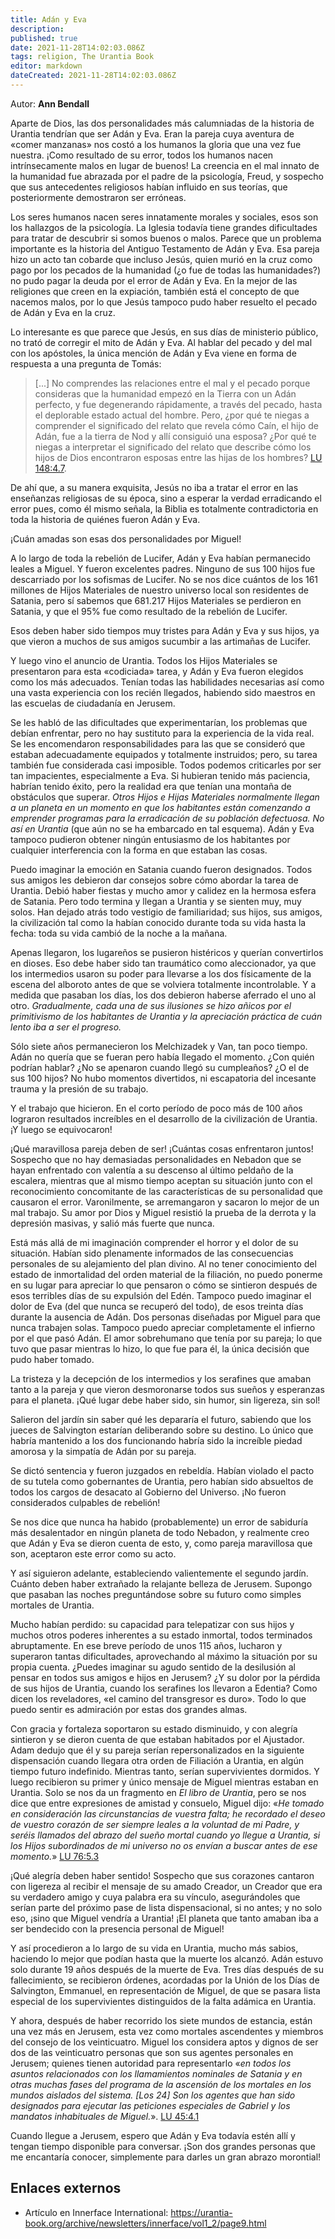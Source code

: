 ```yaml
---
title: Adán y Eva
description: 
published: true
date: 2021-11-28T14:02:03.086Z
tags: religion, The Urantia Book
editor: markdown
dateCreated: 2021-11-28T14:02:03.086Z
---
```


Autor: **Ann Bendall**

Aparte de Dios, las dos personalidades más calumniadas de la historia de Urantia tendrían que ser Adán y Eva. Eran la pareja cuya aventura de «comer manzanas» nos costó a los humanos la gloria que una vez fue nuestra. ¡Como resultado de su error, todos los humanos nacen intrínsecamente malos en lugar de buenos! La creencia en el mal innato de la humanidad fue abrazada por el padre de la psicología, Freud, y sospecho que sus antecedentes religiosos habían influido en sus teorías, que posteriormente demostraron ser erróneas.

Los seres humanos nacen seres innatamente morales y sociales, esos son los hallazgos de la psicología. La Iglesia todavía tiene grandes dificultades para tratar de descubrir si somos buenos o malos. Parece que un problema importante es la historia del Antiguo Testamento de Adán y Eva. Esa pareja hizo un acto tan cobarde que incluso Jesús, quien murió en la cruz como pago por los pecados de la humanidad (¿o fue de todas las humanidades?) no pudo pagar la deuda por el error de Adán y Eva. En la mejor de las religiones que creen en la expiación, también está el concepto de que nacemos malos, por lo que Jesús tampoco pudo haber resuelto el pecado de Adán y Eva en la cruz.

Lo interesante es que parece que Jesús, en sus días de ministerio público, no trató de corregir el mito de Adán y Eva. Al hablar del pecado y del mal con los apóstoles, la única mención de Adán y Eva viene en forma de respuesta a una pregunta de Tomás:

> [...] No comprendes las relaciones entre el mal y el pecado porque consideras que la humanidad empezó en la Tierra con un Adán perfecto, y fue degenerando rápidamente, a través del pecado, hasta el deplorable estado actual del hombre. Pero, ¿por qué te niegas a comprender el significado del relato que revela cómo Caín, el hijo de Adán, fue a la tierra de Nod y allí consiguió una esposa? ¿Por qué te niegas a interpretar el significado del relato que describe cómo los hijos de Dios encontraron esposas entre las hijas de los hombres? [LU 148:4.7](/es/The_Urantia_Book/148#p4_7).

De ahí que, a su manera exquisita, Jesús no iba a tratar el error en las enseñanzas religiosas de su época, sino a esperar la verdad erradicando el error pues, como él mismo señala, la Biblia es totalmente contradictoria en toda la historia de quiénes fueron Adán y Eva.

¡Cuán amadas son esas dos personalidades por Miguel!

A lo largo de toda la rebelión de Lucifer, Adán y Eva habían permanecido leales a Miguel. Y fueron excelentes padres. Ninguno de sus 100 hijos fue descarriado por los sofismas de Lucifer. No se nos dice cuántos de los 161 millones de Hijos Materiales de nuestro universo local son residentes de Satania, pero sí sabemos que 681.217 Hijos Materiales se perdieron en Satania, y que el 95% fue como resultado de la rebelión de Lucifer.

Esos deben haber sido tiempos muy tristes para Adán y Eva y sus hijos, ya que vieron a muchos de sus amigos sucumbir a las artimañas de Lucifer.

Y luego vino el anuncio de Urantia. Todos los Hijos Materiales se presentaron para esta «codiciada» tarea, y Adán y Eva fueron elegidos como los más adecuados. Tenían todas las habilidades necesarias así como una vasta experiencia con los recién llegados, habiendo sido maestros en las escuelas de ciudadanía en Jerusem.

Se les habló de las dificultades que experimentarían, los problemas que debían enfrentar, pero no hay sustituto para la experiencia de la vida real. Se les encomendaron responsabilidades para las que se consideró que estaban adecuadamente equipados y totalmente instruidos; pero, su tarea también fue considerada casi imposible. Todos podemos criticarles por ser tan impacientes, especialmente a Eva. Si hubieran tenido más paciencia, habrían tenido éxito, pero la realidad era que tenían una montaña de obstáculos que superar. _Otros Hijos e Hijas Materiales normalmente llegan a un planeta en un momento en que los habitantes están comenzando a emprender programas para la erradicación de su población defectuosa._ _No así en Urantia_ (que aún no se ha embarcado en tal esquema). Adán y Eva tampoco pudieron obtener ningún entusiasmo de los habitantes por cualquier interferencia con la forma en que estaban las cosas.

Puedo imaginar la emoción en Satania cuando fueron designados. Todos sus amigos les debieron dar consejos sobre cómo abordar la tarea de Urantia. Debió haber fiestas y mucho amor y calidez en la hermosa esfera de Satania. Pero todo termina y llegan a Urantia y se sienten muy, muy solos. Han dejado atrás todo vestigio de familiaridad; sus hijos, sus amigos, la civilización tal como la habían conocido durante toda su vida hasta la fecha: toda su vida cambió de la noche a la mañana.

Apenas llegaron, los lugareños se pusieron histéricos y querían convertirlos en dioses. Eso debe haber sido tan traumático como aleccionador, ya que los intermedios usaron su poder para llevarse a los dos físicamente de la escena del alboroto antes de que se volviera totalmente incontrolable. Y a medida que pasaban los días, los dos debieron haberse aferrado el uno al otro. _Gradualmente, cada una de sus ilusiones se hizo añicos por el primitivismo de los habitantes de Urantia y la apreciación práctica de cuán lento iba a ser el progreso._

Sólo siete años permanecieron los Melchizadek y Van, tan poco tiempo. Adán no quería que se fueran pero había llegado el momento. ¿Con quién podrían hablar? ¿No se apenaron cuando llegó su cumpleaños? ¿O el de sus 100 hijos? No hubo momentos divertidos, ni escapatoria del incesante trauma y la presión de su trabajo.

Y el trabajo que hicieron. En el corto período de poco más de 100 años lograron resultados increíbles en el desarrollo de la civilización de Urantia. ¡Y luego se equivocaron!

¡Qué maravillosa pareja deben de ser! ¡Cuántas cosas enfrentaron juntos! Sospecho que no hay demasiadas personalidades en Nebadon que se hayan enfrentado con valentía a su descenso al último peldaño de la escalera, mientras que al mismo tiempo aceptan su situación junto con el reconocimiento concomitante de las características de su personalidad que causaron el error. Varonilmente, se arremangaron y sacaron lo mejor de un mal trabajo. Su amor por Dios y Miguel resistió la prueba de la derrota y la depresión masivas, y salió más fuerte que nunca.

Está más allá de mi imaginación comprender el horror y el dolor de su situación. Habían sido plenamente informados de las consecuencias personales de su alejamiento del plan divino. Al no tener conocimiento del estado de inmortalidad del orden material de la filiación, no puedo ponerme en su lugar para apreciar lo que pensaron o cómo se sintieron después de esos terribles días de su expulsión del Edén. Tampoco puedo imaginar el dolor de Eva (del que nunca se recuperó del todo), de esos treinta días durante la ausencia de Adán. Dos personas diseñadas por Miguel para que nunca trabajen solas. Tampoco puedo apreciar completamente el infierno por el que pasó Adán. El amor sobrehumano que tenía por su pareja; lo que tuvo que pasar mientras lo hizo, lo que fue para él, la única decisión que pudo haber tomado.

La tristeza y la decepción de los intermedios y los serafines que amaban tanto a la pareja y que vieron desmoronarse todos sus sueños y esperanzas para el planeta. ¡Qué lugar debe haber sido, sin humor, sin ligereza, sin sol!

Salieron del jardín sin saber qué les depararía el futuro, sabiendo que los jueces de Salvington estarían deliberando sobre su destino. Lo único que habría mantenido a los dos funcionando habría sido la increíble piedad amorosa y la simpatía de Adán por su pareja.

Se dictó sentencia y fueron juzgados en rebeldía. Habían violado el pacto de su tutela como gobernantes de Urantia, pero habían sido absueltos de todos los cargos de desacato al Gobierno del Universo. ¡No fueron considerados culpables de rebelión!

Se nos dice que nunca ha habido (probablemente) un error de sabiduría más desalentador en ningún planeta de todo Nebadon, y realmente creo que Adán y Eva se dieron cuenta de esto, y, como pareja maravillosa que son, aceptaron este error como su acto.

Y así siguieron adelante, estableciendo valientemente el segundo jardín. Cuánto deben haber extrañado la relajante belleza de Jerusem. Supongo que pasaban las noches preguntándose sobre su futuro como simples mortales de Urantia.

Mucho habían perdido: su capacidad para telepatizar con sus hijos y muchos otros poderes inherentes a su estado inmortal, todos terminados abruptamente. En ese breve período de unos 115 años, lucharon y superaron tantas dificultades, aprovechando al máximo la situación por su propia cuenta. ¿Puedes imaginar su agudo sentido de la desilusión al pensar en todos sus amigos e hijos en Jerusem? ¿Y su dolor por la pérdida de sus hijos de Urantia, cuando los serafines los llevaron a Edentia? Como dicen los reveladores, «el camino del transgresor es duro». Todo lo que puedo sentir es admiración por estas dos grandes almas.

Con gracia y fortaleza soportaron su estado disminuido, y con alegría sintieron y se dieron cuenta de que estaban habitados por el Ajustador. Adam dedujo que él y su pareja serían repersonalizados en la siguiente dispensación cuando llegara otra orden de Filiación a Urantia, en algún tiempo futuro indefinido. Mientras tanto, serían supervivientes dormidos. Y luego recibieron su primer y único mensaje de Miguel mientras estaban en Urantia. Solo se nos da un fragmento en _El libro de Urantia_, pero se nos dice que entre expresiones de amistad y consuelo, Miguel dijo: «_He tomado en consideración las circunstancias de vuestra falta; he recordado el deseo de vuestro corazón de ser siempre leales a la voluntad de mi Padre, y seréis llamados del abrazo del sueño mortal cuando yo llegue a Urantia, si los Hijos subordinados de mi universo no os envían a buscar antes de ese momento._» [LU 76:5.3](/es/The_Urantia_Book/76#p5_3)

¡Qué alegría deben haber sentido! Sospecho que sus corazones cantaron con ligereza al recibir el mensaje de su amado Creador, un Creador que era su verdadero amigo y cuya palabra era su vínculo, asegurándoles que serían parte del próximo pase de lista dispensacional, si no antes; y no solo eso, ¡sino que Miguel vendría a Urantia! ¡El planeta que tanto amaban iba a ser bendecido con la presencia personal de Miguel!

Y así procedieron a lo largo de su vida en Urantia, mucho más sabios, haciendo lo mejor que podían hasta que la muerte los alcanzó. Adán estuvo solo durante 19 años después de la muerte de Eva. Tres días después de su fallecimiento, se recibieron órdenes, acordadas por la Unión de los Días de Salvington, Emmanuel, en representación de Miguel, de que se pasara lista especial de los supervivientes distinguidos de la falta adámica en Urantia.

Y ahora, después de haber recorrido los siete mundos de estancia, están una vez más en Jerusem, esta vez como mortales ascendentes y miembros del consejo de los veinticuatro. Miguel los considera aptos y dignos de ser dos de las veinticuatro personas que son sus agentes personales en Jerusem; quienes tienen autoridad para representarlo «_en todos los asuntos relacionados con los llamamientos nominales de Satania y en otras muchas fases del programa de la ascensión de los mortales en los mundos aislados del sistema. [Los 24] Son los agentes que han sido designados para ejecutar las peticiones especiales de Gabriel y los mandatos inhabituales de Miguel._». [LU 45:4.1](/es/The_Urantia_Book/45#p4_1)

Cuando llegue a Jerusem, espero que Adán y Eva todavía estén allí y tengan tiempo disponible para conversar. ¡Son dos grandes personas que me encantaría conocer, simplemente para darles un gran abrazo morontial!

## Enlaces externos

* Artículo en Innerface International: https://urantia-book.org/archive/newsletters/innerface/vol1_2/page9.html